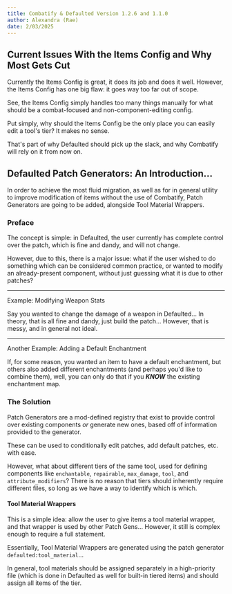 ```yaml
---
title: Combatify & Defaulted Version 1.2.6 and 1.1.0
author: Alexandra (Rae)
date: 2/03/2025
---
```

## Current Issues With the Items Config and Why Most Gets Cut

Currently the Items Config is great, it does its job and does it well.
However, the Items Config has one big flaw: it goes way too far out of scope.

See, the Items Config simply handles too many things manually for what should be a combat-focused and non-component-editing config.

Put simply, why should the Items Config be the only place you can easily edit a tool's tier? It makes no sense.

That's part of why Defaulted should pick up the slack, and why Combatify will rely on it from now on.

## Defaulted Patch Generators: An Introduction...

In order to achieve the most fluid migration, as well as for in general utility to improve modification of items without the use of Combatify, Patch Generators are going to be added, alongside Tool Material Wrappers.

### Preface

The concept is simple: in Defaulted, the user currently has complete control over the patch, which is fine and dandy, and will not change.

However, due to this, there is a major issue: what if the user wished to do something which can be considered common practice, or wanted to modify an already-present component, without just guessing what it is due to other patches?
***
Example: Modifying Weapon Stats

Say you wanted to change the damage of a weapon in Defaulted... In theory, that is all fine and dandy, just build the patch...
However, that is messy, and in general not ideal.
***
Another Example: Adding a Default Enchantment

If, for some reason, you wanted an item to have a default enchantment, but others also added different enchantments (and perhaps you'd like to combine them), well, you can only do that if you ***KNOW*** the existing enchantment map.

### The Solution

Patch Generators are a mod-defined registry that exist to provide control over existing components *or* generate new ones, based off of information provided to the generator.

These can be used to conditionally edit patches, add default patches, etc. with ease.

However, what about different tiers of the same tool, used for defining components like `enchantable`, `repairable`, `max_damage`, `tool`, and `attribute_modifiers`? There is no reason that tiers should inherently require different files, so long as we have a way to identify which is which.

#### Tool Material Wrappers

This is a simple idea: allow the user to give items a tool material wrapper, and that wrapper is used by other Patch Gens...
However, it still is complex enough to require a full statement.

Essentially, Tool Material Wrappers are generated using the patch generator `defaulted:tool_material`...

In general, tool materials should be assigned separately in a high-priority file (which is done in Defaulted as well for built-in tiered items) and should assign all items of the tier.